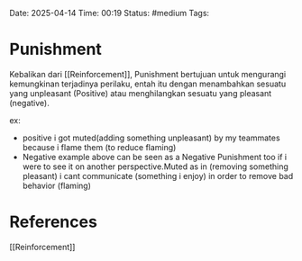Date: 2025-04-14
Time: 00:19
Status: #medium 
Tags:


# Punishment
Kebalikan dari [[Reinforcement]], Punishment bertujuan untuk mengurangi kemungkinan terjadinya perilaku, entah itu dengan menambahkan sesuatu yang unpleasant (Positive) atau menghilangkan sesuatu yang pleasant (negative).

ex:
- positive
	i got muted(adding something unpleasant) by my teammates because i flame them (to reduce flaming)
- Negative
	example above can be seen as a Negative Punishment too if i were to see it on another perspective.Muted as in (removing something pleasant) i cant communicate (something i enjoy) in order to remove bad behavior (flaming) 


# References
[[Reinforcement]]